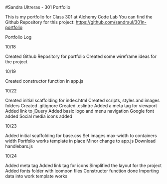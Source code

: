 #Sandra Ultreras - 301 Portfolio

This is my portfolio for Class 301 at Alchemy Code Lab
You can find the Github Repository for this project: https://github.com/sandraul/301n-portfolio

Portfolio Log

10/18

Created Github Repository for portfolio
Created some wireframe ideas for the project

10/19

Created constructor function in app.js

10/22

Created initial scaffolding for index.html
Created scripts, styles and images folders
Created .gitignore
Created .eslintrc
Added a meta tag for viewport
Added link to jQuery
Added basic logo and menu navigation
Google font added
Social media icons added

10/23

Added initial scaffolding for base.css
Set images max-width to containers width
Portfolio works template in place
Minor change to app.js
Download handlebars.js

10/24

Added meta tag
Added link tag for icons
Simplified the layout for the project
Added fonts folder with icomoon files
Constructor function done
Importing data into work template works
